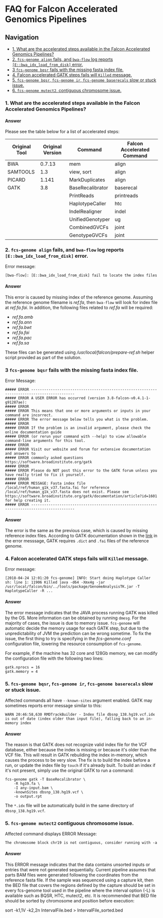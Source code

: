 # FAQ for Falcon Accelerated Genomics Pipelines
## Navigation
<!-- TOC depthFrom:3 depthTo:3 withLinks:1 updateOnSave:1 orderedList:0 -->

- [1. What are the accelerated steps available in the Falcon Accelerated Genomics Pipelines?](#1-what-are-the-accelerated-steps-available-in-the-falcon-accelerated-genomics-pipelines)
- [2. `fcs-genome align` fails, and `bwa-flow` log reports `[E::bwa_idx_load_from_disk]` error.](#2-fcs-genome-align-fails-and-bwa-flow-log-reports-ebwaidxloadfromdisk-error)
- [3 `fcs-genome bqsr` fails with the missing fasta index file.](#3-fcs-genome-bqsr-fails-with-the-missing-fasta-index-file)
- [4. Falcon accelerated GATK steps fails will `Killed` message.](#4-falcon-accelerated-gatk-steps-fails-will-killed-message)
- [5. `fcs-genome bqsr`, `fcs-genome ir`, `fcs-genome baserecals` slow or stuck issue.](#5-fcs-genome-bqsr-fcs-genome-ir-fcs-genome-baserecals-slow-or-stuck-issue)
- [6. `fcs-genome mutect2`, contiguous chromosome issue.](#5-fcs-genome-mutect2-contiguous-chromosome-issue)


<!-- /TOC -->

### 1. What are the accelerated steps available in the Falcon Accelerated Genomics Pipelines?
#### Answer
Please see the table below for a list of accelerated steps:

| Original Tool | Original Version | Command    | Falcon Accelerated Command |
| ------------- | ---------------- | ---------- | -------------------------- |  
| BWA           | 0.7.13           | mem        | align                      |
| SAMTOOLS      | 1.3              | view, sort | align                      |
| PICARD        | 1.141            | MarkDuplicates  | align                 |
| GATK | 3.8 | BaseRecalibrator | baserecal |
|      |     | PrintReads       | printreads |
|      |     | HaplotypeCaller  | htc |
|      |     | IndelRealigner   | indel |
|      |     | UnifiedGenotyper | ug |
|      |     | CombinedGVCFs    | joint |
|      |     | GenotypeGVCFs    | joint |

### 2. `fcs-genome align` fails, and `bwa-flow` log reports `[E::bwa_idx_load_from_disk]` error.
Error message:
```
[bwa-flow]: [E::bwa_idx_load_from_disk] fail to locate the index files
```
#### Answer
This error is caused by missing index of the reference genome. Assuming the reference genome filename is *ref.fa*, then `bwa-flow` will look for index file at *ref.fa.fai*. In addition, the following files related to *ref.fa* will be required:
- *ref.fa.amb*
- *ref.fa.ann*
- *ref.fa.bwt*
- *ref.fa.fai*
- *ref.fa.pac*
- *ref.fa.sa*

These files can be generated using */usr/local/falcon/prepare-ref.sh* helper script provided as part of the solution.

### 3 `fcs-genome bqsr` fails with the missing fasta index file.
Error Message:
```
##### ERROR ------------------------------------------------------------------------------------------
##### ERROR A USER ERROR has occurred (version 3.8-falcon-v0.4.1-1-g91287ae):
##### ERROR
##### ERROR This means that one or more arguments or inputs in your command are incorrect.
##### ERROR The error message below tells you what is the problem.
##### ERROR
##### ERROR If the problem is an invalid argument, please check the online documentation guide
##### ERROR (or rerun your command with --help) to view allowable command-line arguments for this tool.
##### ERROR
##### ERROR Visit our website and forum for extensive documentation and answers to
##### ERROR commonly asked questions https://software.broadinstitute.org/gatk
##### ERROR
##### ERROR Please do NOT post this error to the GATK forum unless you have really tried to fix it yourself.
##### ERROR
##### ERROR MESSAGE: Fasta index file /local/ref/human_g1k_v37.fasta.fai for reference /local/ref/human_g1k_v37.fasta does not exist. Please see https://software.broadinstitute.org/gatk/documentation/article?id=1601 for help creating it.
##### ERROR ------------------------------------------------------------------------------------------
```

#### Answer
The error is the same as the previous case, which is caused by missing reference index files. According to GATK documentation shown in the [link](https://software.broadinstitute.org/gatk/documentation/article?id=1601) in the error messsage, GATK requires `.dict` and `.fai` files of the reference genome.

### 4. Falcon accelerated GATK steps fails will `Killed` message.
Error message:
```
[2018-04-24 12:01:20 fcs-genome] INFO: Start doing Haplotype Caller
sh: line 1: 11906 Killed java -d64 -Xmx4g -jar /usr/local/falcon/bin/../tools/package/GenomeAnalysisTK.jar -T HaplotypeCaller -R ...
```
#### Answer
The error message indicates that the JAVA process running GATK was killed by the OS. More information can be obtained by running `dmesg`.
For the majority of cases, the issue is due to memory issue. `fcs-genome` will automatic decide the memory usage for each GATK step, but due to the unpredictability of JVM the prediction can be wrong sometime. To fix the issue, the first thing to try is specifying in the *fcs-genome.conf* configuration file, lowering the resource consumption of `fcs-genome`.

For example, if the machine has 32 core and 128Gb memory, we can modify the configuration file with the following two lines:
```
gatk.nprocs = 16
gatk.memory = 4
```

### 5. `fcs-genome bqsr`, `fcs-genome ir`, `fcs-genome baserecals` slow or stuck issue.
Affected commands all have `--known-sites` argument enabled. GATK may sometimes reports error message similar to this:
```
WARN 20:46:58,630 RMDTrackBuilder - Index file dbsnp_138.hg19.vcf.idx is out of date (index older than input file), falling back to an in-memory index
```
#### Answer
The reason is that GATK does not recognize valid index file for the VCF database, either because the index is missing or because it's older than the VCF file. This will result in GATK rebuilding the index in-memory, which causes the process to be very slow. The fix is to build the index before a run, or update the index file by `touch` if it's already built.
To build an index if it's not present, simply use the original GATK to run a command:
```
fcs-genome gatk -T BaseRecalibrator \
    -R hg19.fa \
    -I any-input.bam \
    -knownSites dbsnp_138.hg19.vcf \
    -o output.rpt
```
The `*.idx` file will be automatically build in the same directory of `dbsnp_138.hg19.vcf`.

### 5. `fcs-genome mutect2` contiguous chromosome issue.
Affected command displays ERROR Message: 
```
The chromosome block chr19 is not contiguous, consider running with -a
```
#### Answer
This ERROR message indicates that the data contains unsorted inputs or entries that were not generated sequentially. Current pipeline assumes that parts BAM files were generated following the coordinates from the reference fasta file. If the sample was sequenced using a capture kit, then the BED file that covers the regions defined by the capture should be set in every fcs-genome tool used in the pipeline where the interval option (-L) is available such as BQSR, HTC, mutect2, etc. It is recommended that BED file should be sorted by chromosome and position before execution:

sort -k1,1V -k2,2n IntervalFile.bed > IntervalFile_sorted.bed




